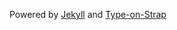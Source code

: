 Powered by [Jekyll](https://jekyllrb.com/) and [Type-on-Strap](https://github.com/sylhare/Type-on-Strap)
